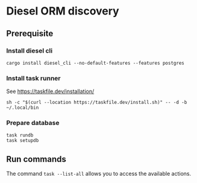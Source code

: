 # Diesel ORM discovery

## Prerequisite

### Install diesel cli

```
cargo install diesel_cli --no-default-features --features postgres
```

### Install task runner

See https://taskfile.dev/installation/

```
sh -c "$(curl --location https://taskfile.dev/install.sh)" -- -d -b ~/.local/bin
```

### Prepare database

```
task rundb
task setupdb
```

## Run commands

The command `task --list-all` allows you to access the available actions.
